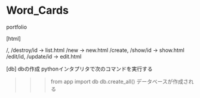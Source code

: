 # Word_Cards
portfolio

[html]

/, /destroy/id -> list.html
/new -> new.html
/create, /show/id -> show.html
/edit/id, /update/id -> edit.html

[db]
dbの作成
pythonインタプリタで次のコマンドを実行する
>>>from app import db
>>>db.create_all()
データベースが作成される
